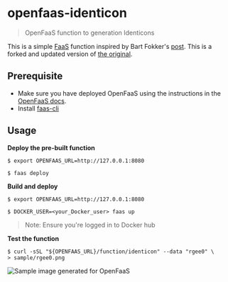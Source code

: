 # openfaas-identicon
> OpenFaaS function to generation Identicons

This is a simple [FaaS](https://github.com/openfaas/faas) function inspired by Bart Fokker's [post](https://blog.bartfokker.nl/identicon/).  This is a forked and updated version of [the original](https://github.com/ganesshkumar/openfaas-identicon).

## Prerequisite
* Make sure you have deployed OpenFaaS using the instructions in the [OpenFaaS docs](https://docs.openfaas.com/deployment/).
* Install [faas-cli](https://docs.openfaas.com/cli/install/)

## Usage

**Deploy the pre-built function**
```
$ export OPENFAAS_URL=http://127.0.0.1:8080

$ faas deploy
```

**Build and deploy**
```
$ export OPENFAAS_URL=http://127.0.0.1:8080

$ DOCKER_USER=<your_Docker_user> faas up
```
> Note: Ensure you're logged in to Docker hub

**Test the function**
```
$ curl -sSL "${OPENFAAS_URL}/function/identicon" --data "rgee0" \
> sample/rgee0.png
```

![Sample image generated for OpenFaaS](sample/openfaas.png)

